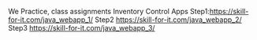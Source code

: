 We Practice, class assignments
Inventory Control Apps
Step1:https://skill-for-it.com/java_webapp_1/
Step2 https://skill-for-it.com/java_webapp_2/
Step3 https://skill-for-it.com/java_webapp_3/
